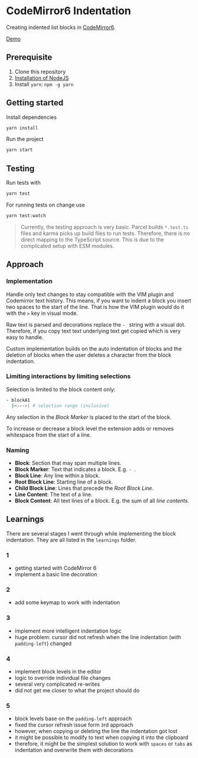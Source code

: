 # CodeMirror6 Indentation

Creating indented list blocks in [CodeMirror6](https://codemirror.net/6/).

[Demo](https://marcoklein.github.io/codemirror6-block-indentation/)

## Prerequisite

1. Clone this repository
1. [Installation of NodeJS](https://nodejs.org/en/)
1. Install `yarn`: `npm -g yarn`

## Getting started

Install dependencies

```bash
yarn install
```

Run the project

```bash
yarn start
```

## Testing

Run tests with

```bash
yarn test
```

For running tests on change use

```bash
yarn test:watch
```

> Currently, the testing approach is very basic. Parcel builds `*.test.ts` files and karma picks up build files to run tests. Therefore, there is no direct mapping to the TypeScript source. This is due to the complicated setup with ESM modules.

## Approach

### Implementation

Handle only text changes to stay compatible with the VIM plugin and Codemirror text history. This means, if you want to indent a block you insert two spaces to the start of the line. That is how the VIM plugin would do it with the `>` key in visual mode.

Raw text is parsed and decorations replace the `- ` string with a visual dot. Therefore, if you copy text text underlying text get copied which is very easy to handle.

Custom implementation builds on the auto indentation of blocks and the deletion of blocks when the user deletes a character from the block indentation.

### Limiting interactions by limiting selections

Selection is limited to the block content only:

```sh
- blockA1
  |<--->| # selection range (inclusive)
```

Any selection in the _Block Marker_ is placed to the start of the block.

To increase or decrease a block level the extension adds or removes whitespace from the start of a line.

### Naming

- **Block**: Section that may span multiple lines.
- **Block Marker**: Text that indicates a block. E.g. `- `.
- **Block Line**: Any line within a block.
- **Root Block Line**: Starting line of a block.
- **Child Block Line**: Lines that precede the _Root Block Line_.
- **Line Content**: The text of a line.
- **Block Content**: All text lines of a block. E.g. the sum of all _line contents_.

## Learnings

There are several stages I went through while implementing the block indentation. They are all listed in the `learnings` folder.

### 1

- getting started with CodeMirror 6
- implement a basic line decoration

### 2

- add some keymap to work with indentation

### 3

- implement more intelligent indentation logic
- huge problem: cursor did not refresh when the line indentation (with `padding-left`) changed

### 4

- implement block levels in the editor
- logic to override individual file changes
- several very complicated re-writes
- did not get me closer to what the project should do

### 5

- block levels base on the `padding-left` approach
- fixed the cursor refresh issue form `3`rd approach
- however, when copying or deleting the line the indentation got lost
- it might be possible to modify to text when copying it into the clipboard
- therefore, it might be the simplest solution to work with `spaces` or `tabs` as indentation and overwrite them with decorations
